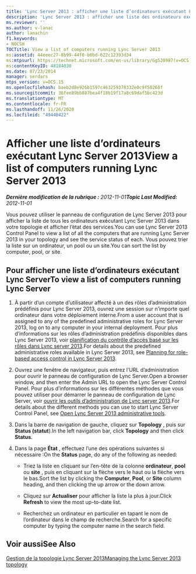 ```yaml
---
title: 'Lync Server 2013 : afficher une liste d’ordinateurs exécutant Lync Server 2013'
description: 'Lync Server 2013 : afficher une liste des ordinateurs exécutant Lync Server 2013.'
ms.reviewer: ''
ms.author: v-lanac
author: lanachin
f1.keywords:
- NOCSH
TOCTitle: View a list of computers running Lync Server 2013
ms:assetid: 44eeec27-8b99-44f0-b0bd-622c12393d34
ms:mtpsurl: https://technet.microsoft.com/en-us/library/Gg520987(v=OCS.15)
ms:contentKeyID: 48184030
ms.date: 07/23/2014
manager: serdars
mtps_version: v=OCS.15
ms.openlocfilehash: baeb2d8e926b1597c463259378332e0c9f50268f
ms.sourcegitcommit: 36fee89bb887bea4f18b19f17a8c69daf5bc423d
ms.translationtype: MT
ms.contentlocale: fr-FR
ms.lasthandoff: 11/26/2020
ms.locfileid: "49440422"
---
```

# <a name="view-a-list-of-computers-running-lync-server-2013"></a><span data-ttu-id="daab9-103">Afficher une liste d’ordinateurs exécutant Lync Server 2013</span><span class="sxs-lookup"><span data-stu-id="daab9-103">View a list of computers running Lync Server 2013</span></span>

<div data-xmlns="http://www.w3.org/1999/xhtml">

<div class="topic" data-xmlns="http://www.w3.org/1999/xhtml" data-msxsl="urn:schemas-microsoft-com:xslt" data-cs="https://msdn.microsoft.com/">

<div data-asp="https://msdn2.microsoft.com/asp">



</div>

<div id="mainSection">

<div id="mainBody"><span data-ttu-id="daab9-104">

<span> </span></span><span class="sxs-lookup"><span data-stu-id="daab9-104">

<span> </span></span></span>

<span data-ttu-id="daab9-105">_**Dernière modification de la rubrique :** 2012-11-01_</span><span class="sxs-lookup"><span data-stu-id="daab9-105">_**Topic Last Modified:** 2012-11-01_</span></span>

<span data-ttu-id="daab9-106">Vous pouvez utiliser le panneau de configuration de Lync Server 2013 pour afficher la liste de tous les ordinateurs exécutant Lync Server 2013 dans votre topologie et afficher l’état des services.</span><span class="sxs-lookup"><span data-stu-id="daab9-106">You can use Lync Server 2013 Control Panel to view a list of all the computers that are running Lync Server 2013 in your topology and see the service status of each.</span></span> <span data-ttu-id="daab9-107">Vous pouvez trier la liste sur un ordinateur, un pool ou un site.</span><span class="sxs-lookup"><span data-stu-id="daab9-107">You can sort the list by computer, pool, or site.</span></span>

<div>

## <a name="to-view-a-list-of-computers-running-lync-server"></a><span data-ttu-id="daab9-108">Pour afficher une liste d’ordinateurs exécutant Lync Server</span><span class="sxs-lookup"><span data-stu-id="daab9-108">To view a list of computers running Lync Server</span></span>

1.  <span data-ttu-id="daab9-109">À partir d’un compte d’utilisateur affecté à un des rôles d’administration prédéfinis pour Lync Server 2013, ouvrez une session sur n’importe quel ordinateur dans votre déploiement interne.</span><span class="sxs-lookup"><span data-stu-id="daab9-109">From a user account that is assigned to any of the predefined administrative roles for Lync Server 2013, log on to any computer in your internal deployment.</span></span> <span data-ttu-id="daab9-110">Pour plus d’informations sur les rôles d’administration prédéfinis disponibles dans Lync Server 2013, voir [planification du contrôle d’accès basé sur les rôles dans Lync server 2013](lync-server-2013-planning-for-role-based-access-control.md).</span><span class="sxs-lookup"><span data-stu-id="daab9-110">For details about the predefined administrative roles available in Lync Server 2013, see [Planning for role-based access control in Lync Server 2013](lync-server-2013-planning-for-role-based-access-control.md).</span></span>

2.  <span data-ttu-id="daab9-111">Ouvrez une fenêtre de navigateur, puis entrez l’URL d’administration pour ouvrir le panneau de configuration de Lync Server.</span><span class="sxs-lookup"><span data-stu-id="daab9-111">Open a browser window, and then enter the Admin URL to open the Lync Server Control Panel.</span></span> <span data-ttu-id="daab9-112">Pour plus d’informations sur les différentes méthodes que vous pouvez utiliser pour démarrer le panneau de configuration de Lync Server, voir [ouvrir les outils d’administration de Lync server 2013](lync-server-2013-open-lync-server-administrative-tools.md).</span><span class="sxs-lookup"><span data-stu-id="daab9-112">For details about the different methods you can use to start Lync Server Control Panel, see [Open Lync Server 2013 administrative tools](lync-server-2013-open-lync-server-administrative-tools.md).</span></span>

3.  <span data-ttu-id="daab9-113">Dans la barre de navigation de gauche, cliquez sur **Topology** , puis sur **Status (statut**).</span><span class="sxs-lookup"><span data-stu-id="daab9-113">In the left navigation bar, click **Topology** and then click **Status**.</span></span>

4.  <span data-ttu-id="daab9-114">Dans la page **État** , effectuez l’une des opérations suivantes si nécessaire :</span><span class="sxs-lookup"><span data-stu-id="daab9-114">On the **Status** page, do any of the following as needed:</span></span>
    
      - <span data-ttu-id="daab9-115">Triez la liste en cliquant sur l’en-tête de la colonne **ordinateur**, **pool** ou **site** , puis en cliquant sur la flèche vers le haut ou la flèche vers le bas.</span><span class="sxs-lookup"><span data-stu-id="daab9-115">Sort the list by clicking the **Computer**, **Pool**, or **Site** column heading, and then clicking the up arrow or the down arrow.</span></span>
    
      - <span data-ttu-id="daab9-116">Cliquez sur **Actualiser** pour afficher la liste la plus à jour.</span><span class="sxs-lookup"><span data-stu-id="daab9-116">Click **Refresh** to view the most up-to-date list.</span></span>
    
      - <span data-ttu-id="daab9-117">Recherchez un ordinateur en particulier en tapant le nom de l’ordinateur dans le champ de recherche.</span><span class="sxs-lookup"><span data-stu-id="daab9-117">Search for a specific computer by typing the computer name in the search field.</span></span>

</div>

<div>

## <a name="see-also"></a><span data-ttu-id="daab9-118">Voir aussi</span><span class="sxs-lookup"><span data-stu-id="daab9-118">See Also</span></span>


[<span data-ttu-id="daab9-119">Gestion de la topologie Lync Server 2013</span><span class="sxs-lookup"><span data-stu-id="daab9-119">Managing the Lync Server 2013 topology</span></span>](lync-server-2013-managing-the-lync-server-topology.md)  
  

<span data-ttu-id="daab9-120"></div>

</div>

<span> </span>

</div>

</div>

</span><span class="sxs-lookup"><span data-stu-id="daab9-120"></div>

</div>

<span> </span>

</div>

</div>

</span></span></div>


